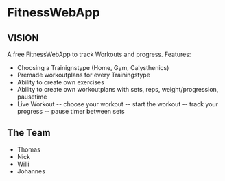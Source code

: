 # FitnessWebApp

## VISION
A free FitnessWebApp to track Workouts and progress. 
Features:
 - Choosing a Trainignstype (Home, Gym, Calysthenics)
 - Premade workoutplans for every Trainingstype
 - Ability to create own exercises
 - Ability to create own workoutplans with sets, reps, weight/progression, pausetime
 - Live Workout
 -- choose your workout
 -- start the workout
 -- track your progress
 -- pause timer between sets
 
 ## The Team
 - Thomas
 - Nick
 - Willi
 - Johannes
